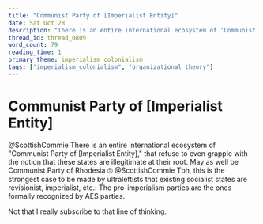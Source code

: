 ```yaml
---
title: "Communist Party of [Imperialist Entity]"
date: Sat Oct 28
description: "There is an entire international ecosystem of 'Communist Party of [Imperialist Entity],' that refuse to even grapple with the notion that these states are..."
thread_id: thread_0809
word_count: 79
reading_time: 1
primary_theme: imperialism_colonialism
tags: ["imperialism_colonialism", "organizational theory"]
---
```


# Communist Party of [Imperialist Entity]

@ScottishCommie There is an entire international ecosystem of "Communist Party of [Imperialist Entity]," that refuse to even grapple with the notion that these states are illegitimate at their root. May as well be Communist Party of Rhodesia 🙄 @ScottishCommie Tbh, this is the strongest case to be made by ultraleftists that existing socialist states are revisionist, imperialist, etc.: The pro-imperialism parties are the ones formally recognized by AES parties.

Not that I really subscribe to that line of thinking.